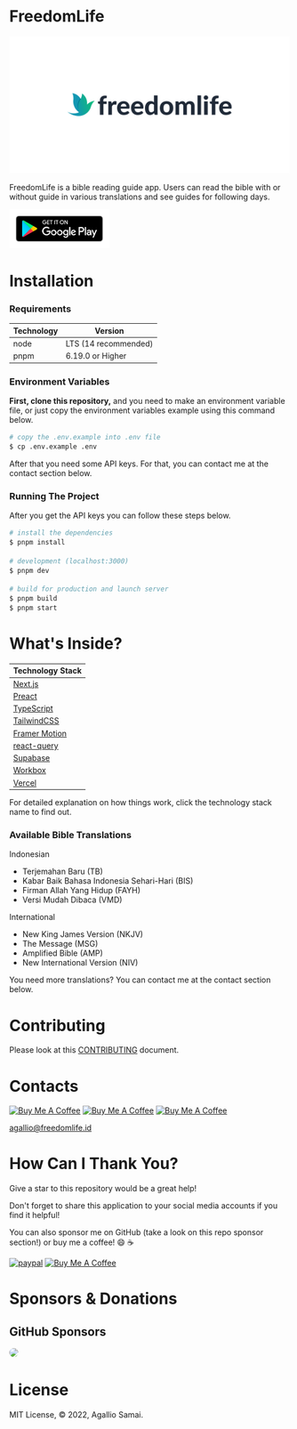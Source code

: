# FreedomLife

[![FreedomLife-Logo](/public/images/og-index.png)](https://freedomlife.id)

FreedomLife is a bible reading guide app. Users can read the bible with or without guide in various translations and see guides for following days.

<a href="https://play.google.com/store/apps/details?id=id.freedomlife.app" target="_blank"><img src="/public/images/google-play.svg" alt="Google Play Button" width="180"></a>

# Installation

### Requirements

| Technology | Version              |
| ---------- | -------------------- |
| node       | LTS (14 recommended) |
| pnpm       | 6.19.0 or Higher     |

### Environment Variables

**First, clone this repository,** and you need to make an environment variable file, or just copy the environment variables example using this command below.

```bash
# copy the .env.example into .env file
$ cp .env.example .env
```

After that you need some API keys. For that, you can contact me at the contact section below.

### Running The Project

After you get the API keys you can follow these steps below.

```bash
# install the dependencies
$ pnpm install

# development (localhost:3000)
$ pnpm dev

# build for production and launch server
$ pnpm build
$ pnpm start
```

# What's Inside?

| Technology Stack                                           |
| ---------------------------------------------------------- |
| [Next.js](https://nextjs.org/)                             |
| [Preact](https://preactjs.com/)                            |
| [TypeScript](https://www.typescriptlang.org/)              |
| [TailwindCSS](https://tailwindcss.com/)                    |
| [Framer Motion](https://www.framer.com/motion/)            |
| [react-query](https://react-query.tanstack.com/)           |
| [Supabase](https://www.supabase.io/)                       |
| [Workbox](https://developers.google.com/web/tools/workbox) |
| [Vercel](https://vercel.com/)                              |

For detailed explanation on how things work, click the technology stack name to find out.

### Available Bible Translations

Indonesian

- Terjemahan Baru (TB)
- Kabar Baik Bahasa Indonesia Sehari-Hari (BIS)
- Firman Allah Yang Hidup (FAYH)
- Versi Mudah Dibaca (VMD)

International

- New King James Version (NKJV)
- The Message (MSG)
- Amplified Bible (AMP)
- New International Version (NIV)

You need more translations? You can contact me at the contact section below.

# Contributing

Please look at this [CONTRIBUTING](CONTRIBUTING.md) document.

# Contacts

<a href="https://telegram.me/agallio" target="_blank"><img src="https://upload.wikimedia.org/wikipedia/commons/thumb/8/82/Telegram_logo.svg/600px-Telegram_logo.svg.png" alt="Buy Me A Coffee" height="40" width="40"></a> <a href="https://instagram.com/agallio" target="_blank"><img src="https://upload.wikimedia.org/wikipedia/commons/thumb/e/e7/Instagram_logo_2016.svg/768px-Instagram_logo_2016.svg.png" alt="Buy Me A Coffee" height="40" width="40"></a> <a href="https://twitter.com/agalliosamai" target="_blank"><img src="https://cdn3.iconfinder.com/data/icons/social-icons-5/607/Twitterbird.png" alt="Buy Me A Coffee" height="40" width="40"></a>

<agallio@freedomlife.id>

# How Can I Thank You?

Give a star to this repository would be a great help!

Don't forget to share this application to your social media accounts if you find it helpful!

You can also sponsor me on GitHub (take a look on this repo sponsor section!) or buy me a coffee! 😄 ☕️

[![paypal](https://www.paypalobjects.com/en_US/i/btn/btn_donateCC_LG.gif)](https://paypal.me/agallio)
<a href="https://www.buymeacoffee.com/agallio" target="_blank"><img src="https://cdn.buymeacoffee.com/buttons/default-orange.png" alt="Buy Me A Coffee" height="41" width="174"></a>

# Sponsors & Donations

## GitHub Sponsors

<img src="https://github.com/nipeharefa.png" width="50" style="border-radius: 100%;">

# License

MIT License, © 2022, Agallio Samai.

